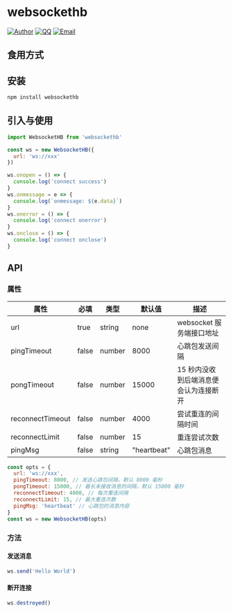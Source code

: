 # websockethb

[![Author](https://img.shields.io/badge/author-chanshiyucx-blue.svg?style=flat-square)](https://chanshiyu.com) [![QQ](https://img.shields.io/badge/QQ-1124590931-blue.svg?style=flat-square)](http://wpa.qq.com/msgrd?v=3&uin=&site=qq&menu=yes) [![Email](https://img.shields.io/badge/Emali%20me-me@chanshiyu.com-green.svg?style=flat-square)](me@chanshiyu.com)

## 食用方式

## 安装

```bash
npm install websockethb
```

## 引入与使用

```javascript
import WebsocketHB from 'websockethb'

const ws = new WebsocketHB({
  url: 'ws://xxx'
})

ws.onopen = () => {
  console.log('connect success')
}
ws.onmessage = e => {
  console.log(`onmessage: ${e.data}`)
}
ws.onerror = () => {
  console.log('connect onerror')
}
ws.onclose = () => {
  console.log('connect onclose')
}
```

## API

### 属性

| 属性             | 必填  | 类型   | 默认值      | 描述                                  |
| ---------------- | ----- | ------ | ----------- | ------------------------------------- |
| url              | true  | string | none        | websocket 服务端接口地址              |
| pingTimeout      | false | number | 8000        | 心跳包发送间隔                        |
| pongTimeout      | false | number | 15000       | 15 秒内没收到后端消息便会认为连接断开 |
| reconnectTimeout | false | number | 4000        | 尝试重连的间隔时间                    |
| reconnectLimit   | false | number | 15          | 重连尝试次数                          |
| pingMsg          | false | string | "heartbeat" | 心跳包消息                            |

```javascript
const opts = {
  url: 'ws://xxx',
  pingTimeout: 8000, // 发送心跳包间隔，默认 8000 毫秒
  pongTimeout: 15000, // 最长未接收消息的间隔，默认 15000 毫秒
  reconnectTimeout: 4000, // 每次重连间隔
  reconnectLimit: 15, // 最大重连次数
  pingMsg: 'heartbeat' // 心跳包的消息内容
}
const ws = new WebsocketHB(opts)
```

### 方法

#### 发送消息

```javascript
ws.send('Hello World')
```

#### 断开连接

```javascript
ws.destroyed()
```
